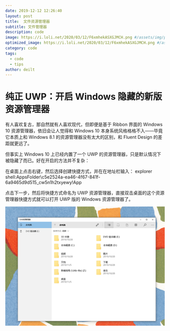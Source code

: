 ```yaml
---
date: 2019-12-12 12:26:40
layout: post
title:  文件资源管理器
subtitle: 文件管理器
description: code
image: https://i.loli.net/2020/03/12/F6xmhekASXGJMCH.png #/assets/img/post-flod-cover.jpg
optimized_image: https://i.loli.net/2020/03/12/F6xmhekASXGJMCH.png #/assets/img/post-flod-cover.jpg
category: code
tags:
  - code
  - tips
author: deilt
---
```


# 纯正 UWP：开启 Windows 隐藏的新版资源管理器
有人喜欢复古，那自然就有人喜欢现代，但即便是基于 Ribbon 界面的 Windows 10 资源管理器，依旧会让人觉得和 Windows 10 本身系统风格格格不入——毕竟它本质上和 Windows 8.1 的资源管理器没有太大的区别，和 Fluent Design 的差距就更远了。

但事实上 Windows 10 上已经内置了一个 UWP 的资源管理器，只是默认情况下被隐藏了而已。好在开启的方法并不复杂：

在桌面上点击右键，然后选择创建快捷方式，并在在地址栏输入：
explorer shell:AppsFolder\c5e2524a-ea46-4f67-841f-6a9465d9d515_cw5n1h2txyewy!App

点击下一步，然后将快捷方式命名为 UWP 资源管理器，直接双击桌面的这个资源管理器快捷方式就可以打开 UWP 版的 Windows 资源管理器了。

![](/assets/img/post-flod-1.jpg)

